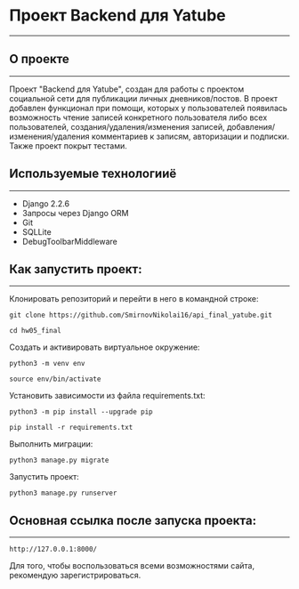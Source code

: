 # Проект Backend для Yatube
____

## О проекте
____

Проект "Backend для Yatube", создан для работы с проектом социальной сети для публикации личных дневников/постов. В проект добавлен функционал при помощи, которых у пользователей появилась возможность чтение записей конкретного пользователя либо всех пользователей, создания/удаления/изменения записей, добавления/изменения/удаления комментариев к записям, авторизации и подписки. Также проект покрыт тестами.

## Используемые технологииё
____

* Django 2.2.6
* Запросы через Django ORM
* Git
* SQLLite
* DebugToolbarMiddleware

## Как запустить проект:
____

Клонировать репозиторий и перейти в него в командной строке:

```
git clone https://github.com/SmirnovNikolai16/api_final_yatube.git
```

```
cd hw05_final
```

Cоздать и активировать виртуальное окружение:

```
python3 -m venv env
```

```
source env/bin/activate
```

Установить зависимости из файла requirements.txt:

```
python3 -m pip install --upgrade pip
```

```
pip install -r requirements.txt
```

Выполнить миграции:

```
python3 manage.py migrate
```

Запустить проект:

```
python3 manage.py runserver
```

## Основная ссылка после запуска проекта:
____

```
http://127.0.0.1:8000/
```

Для того, чтобы воспользоваться всеми возможностями сайта, рекомендую зарегистрироваться.
